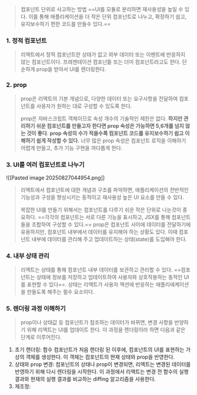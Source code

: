>  컴포넌트 단위로 사고하는 방법
>  ==UI를 모듈로 분리하면 재사용성을 높일 수 있다. 이를 통해 애플리케이션을 더 작은 단위 컴포넌트로 나누고, 확장하기 쉽고, 유지보수하기 편한 코드를 만들수 있다.==

### 1. 정적 컴포넌트

>  리액트에서 정적 컴포넌트란 상태가 없고 외부 데이터 또는 이벤트에 반응하지 않는 컴포넌트이다. 프레젠테이션 컴포넌틑 또는 더미 컴포넌트라고도 한다. 단순하게 prop을 받아서 UI를 렌더링한다.

### 2. prop

> prop은 리액트의 기본 개념으로, 다양한 데이터 또는 요구사항을 전달하여 컴포넌트를 사용자가 원하는 대로 구성할 수 있도록 한다.
> 
> prop은 자바스크립트 객체이므로 속성 개수의 기술적인 제한은 없다. **하지만 관리하기 쉬운 컴포넌트를 만들고자 한다면 prop 속성은 가능하면 5,6개를 넘지 않는 것이 좋다**. **prop 속성의 수가 적을수록 컴포넌트 코드를 유지보수하기 쉽고 이해하기 쉽게 작성할 수 있다.** 너무 많은 prop 속성은 컴포넌트 로직을 이해하기 어렵게 만들고, 추가 기능 구현을 까다롭게 한다.

### 3. UI를 여러 컴포넌트로 나누기

![[Pasted image 20250827044954.png]]

> 리액트에서 컴포넌트에 대한 개념과 구조를 파악하면, 애플리케이션의 전반적인 기능성과 구성을 향상시키는 동적이고 재사용성 높은 UI 요소를 만들 수 있다.
> 
> 복잡한 UI를 만들기 위해서는 컴포넌트를 다루기 쉬운 작은 단위로 나눈것이 중요하다.
> ==각각의 컴포넌트는 서로 다른 기능을 표시하고, JSX를 통해 컴포넌트들을 조합하여 구성할 수 있다.==
> prop은 컴포넌트 사이에 데이터를 전달하기에 유용하지만, 컴포넌트 내부에서 데이터를 유지해야 하는 상황도 있다. 이때 컴포넌트 내부에 데이터를 관리해 주고 업데이트하는 상태(state)를 도입해야 한다.


### 4. 내부 상태 관리

>  리액트는 상태를 통해 컴포넌트 내부 데이터를 보관하고 관리할 수 있다. ==컴포넌트는 상태에 정보를 저장하고 업데이트하여 사용자와 상호작용하는 동적인 UI를 표현할 수 있다==. 상태는 리액트가 사용자 액션에 반응하는 애플리에케이션을 만들도록 해주는 필수 요소이다.

### 5. 렌더링 과정 이해하기

> prop이나 상태값 등 컴포넌트가 참조하는 데이터가 바뀌면, 변경 사항을 반양하기 위해 리액트는 UI를 업데이트 한다. 이 과정을 렌더링이라 하면 다음과 같은 단계로 이루어진다.

1. 초기 렌더링: 함수 컴포넌트가 처음 렌더링 된 이후에, 컴포넌트의 UI를 표현하는 가상의 객체를 생성한다. 이 객체는 컴포넌트의 현재 상태와 prop을 반영한다.
2. 상태와 prop 변경: 컴포넌트의 상태나 prop이 변경되면, 리액트는 변경된 데이터를 반영하기 위해 다시 렌더링을 시작한다. 이 과정에서 리액트는 변경 전 함수의 실행 결과와 현재의 실행 결과를 비교하는 diffing 알고리즘을 사용한다.
3. 재조정:

